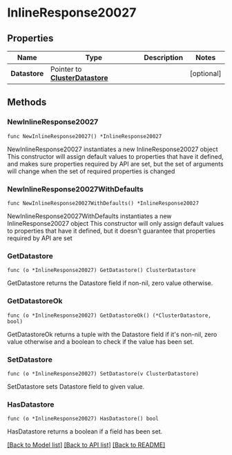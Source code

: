 # InlineResponse20027

## Properties

Name | Type | Description | Notes
------------ | ------------- | ------------- | -------------
**Datastore** | Pointer to [**ClusterDatastore**](clusterDatastore.md) |  | [optional] 

## Methods

### NewInlineResponse20027

`func NewInlineResponse20027() *InlineResponse20027`

NewInlineResponse20027 instantiates a new InlineResponse20027 object
This constructor will assign default values to properties that have it defined,
and makes sure properties required by API are set, but the set of arguments
will change when the set of required properties is changed

### NewInlineResponse20027WithDefaults

`func NewInlineResponse20027WithDefaults() *InlineResponse20027`

NewInlineResponse20027WithDefaults instantiates a new InlineResponse20027 object
This constructor will only assign default values to properties that have it defined,
but it doesn't guarantee that properties required by API are set

### GetDatastore

`func (o *InlineResponse20027) GetDatastore() ClusterDatastore`

GetDatastore returns the Datastore field if non-nil, zero value otherwise.

### GetDatastoreOk

`func (o *InlineResponse20027) GetDatastoreOk() (*ClusterDatastore, bool)`

GetDatastoreOk returns a tuple with the Datastore field if it's non-nil, zero value otherwise
and a boolean to check if the value has been set.

### SetDatastore

`func (o *InlineResponse20027) SetDatastore(v ClusterDatastore)`

SetDatastore sets Datastore field to given value.

### HasDatastore

`func (o *InlineResponse20027) HasDatastore() bool`

HasDatastore returns a boolean if a field has been set.


[[Back to Model list]](../README.md#documentation-for-models) [[Back to API list]](../README.md#documentation-for-api-endpoints) [[Back to README]](../README.md)


